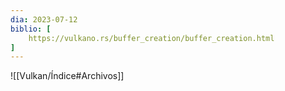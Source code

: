 ```yaml
---
dia: 2023-07-12
biblio: [
	https://vulkano.rs/buffer_creation/buffer_creation.html
]
---
```










![[Vulkan/Índice#Archivos]]
